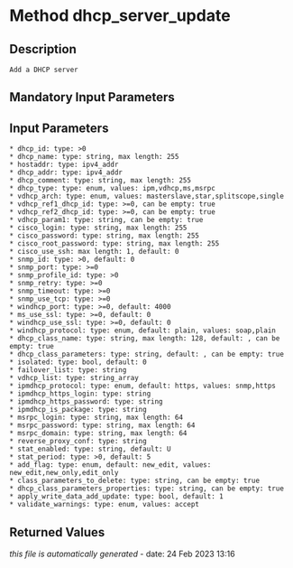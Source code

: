 # Method dhcp_server_update

## Description
	Add a DHCP server

## Mandatory Input Parameters

## Input Parameters
	* dhcp_id: type: >0
	* dhcp_name: type: string, max length: 255
	* hostaddr: type: ipv4_addr
	* dhcp_addr: type: ipv4_addr
	* dhcp_comment: type: string, max length: 255
	* dhcp_type: type: enum, values: ipm,vdhcp,ms,msrpc
	* vdhcp_arch: type: enum, values: masterslave,star,splitscope,single
	* vdhcp_ref1_dhcp_id: type: >=0, can be empty: true
	* vdhcp_ref2_dhcp_id: type: >=0, can be empty: true
	* vdhcp_param1: type: string, can be empty: true
	* cisco_login: type: string, max length: 255
	* cisco_password: type: string, max length: 255
	* cisco_root_password: type: string, max length: 255
	* cisco_use_ssh: max length: 1, default: 0
	* snmp_id: type: >0, default: 0
	* snmp_port: type: >=0
	* snmp_profile_id: type: >0
	* snmp_retry: type: >=0
	* snmp_timeout: type: >=0
	* snmp_use_tcp: type: >=0
	* windhcp_port: type: >=0, default: 4000
	* ms_use_ssl: type: >=0, default: 0
	* windhcp_use_ssl: type: >=0, default: 0
	* windhcp_protocol: type: enum, default: plain, values: soap,plain
	* dhcp_class_name: type: string, max length: 128, default: , can be empty: true
	* dhcp_class_parameters: type: string, default: , can be empty: true
	* isolated: type: bool, default: 0
	* failover_list: type: string
	* vdhcp_list: type: string_array
	* ipmdhcp_protocol: type: enum, default: https, values: snmp,https
	* ipmdhcp_https_login: type: string
	* ipmdhcp_https_password: type: string
	* ipmdhcp_is_package: type: string
	* msrpc_login: type: string, max length: 64
	* msrpc_password: type: string, max length: 64
	* msrpc_domain: type: string, max length: 64
	* reverse_proxy_conf: type: string
	* stat_enabled: type: string, default: U
	* stat_period: type: >0, default: 5
	* add_flag: type: enum, default: new_edit, values: new_edit,new_only,edit_only
	* class_parameters_to_delete: type: string, can be empty: true
	* dhcp_class_parameters_properties: type: string, can be empty: true
	* apply_write_data_add_update: type: bool, default: 1
	* validate_warnings: type: enum, values: accept

## Returned Values


*this file is automatically generated* - date: 24 Feb 2023 13:16